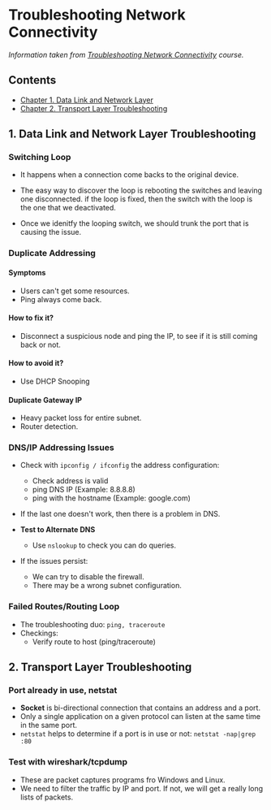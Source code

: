 # Troubleshooting Network Connectivity

*Information taken from [Troubleshooting Network Connectivity](https://www.linkedin.com/learning/troubleshooting-network-connectivity) course.*

## Contents
* [Chapter 1. Data Link and Network Layer](#1-Data-link-and-network-layers)
* [Chapter 2. Transport Layer Troubleshooting](#2-transport-layer-troubleshooting)

## 1. Data Link and Network Layer Troubleshooting

### Switching Loop
- It happens when a connection come backs to the original device.

- The easy way to discover the loop is rebooting the switches and leaving one disconnected. if the loop is fixed, then the switch with the loop is the one that we deactivated.
- Once we idenitfy the looping switch, we should trunk the port that is causing the issue.

### Duplicate Addressing

#### Symptoms
- Users can't get some resources.
- Ping always come back.

#### How to fix it?
- Disconnect a suspicious node and ping the IP, to see if it is still coming back or not.

#### How to avoid it?
- Use DHCP Snooping

#### Duplicate Gateway IP
- Heavy packet loss for entire subnet.
- Router detection.

### DNS/IP Addressing Issues
- Check with `ipconfig / ifconfig` the address configuration:
	- Check address is valid
	- ping DNS IP (Example: 8.8.8.8)
	- ping with the hostname (Example: google.com)

- If the last one doesn't work, then there is a problem in DNS.
- **Test to Alternate DNS**
	- Use `nslookup` to check you can do queries.
- If the issues persist:
	- We can try to disable the firewall.
	- There may be a wrong subnet configuration.

### Failed Routes/Routing Loop
- The troubleshooting duo: `ping, traceroute`
- Checkings:
	- Verify route to host (ping/traceroute)

## 2. Transport Layer Troubleshooting

### Port already in use, netstat

- **Socket** is bi-directional connection that contains an address and a port.
- Only a single application on a given protocol can listen at the same time in the same port.
- `netstat` helps to determine if a port is in use or not:
	`netstat -nap|grep :80`

### Test with wireshark/tcpdump

- These are packet captures programs fro Windows and Linux.
- We need to filter the traffic by IP and port. If not, we will get a really long lists of packets.
